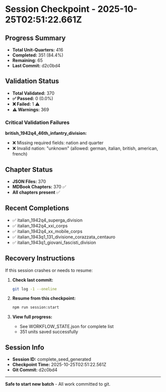 # Session Checkpoint - 2025-10-25T02:51:22.661Z

## Progress Summary

- **Total Unit-Quarters:** 416
- **Completed:** 351 (84.4%)
- **Remaining:** 65
- **Last Commit:** d2c0bd4

## Validation Status

- **Total Validated:** 370
- **✅ Passed:** 0 (0.0%)
- **❌ Failed:** 1 ⚠️
- **⚠️ Warnings:** 369

### Critical Validation Failures

**british_1942q4_46th_infantry_division:**
  - ❌ Missing required fields: nation and quarter
  - ❌ Invalid nation: "unknown" (allowed: german, italian, british, american, french)

## Chapter Status

- **JSON Files:** 370
- **MDBook Chapters:** 370 ✅
- **All chapters present** ✅

## Recent Completions

- ✅ italian_1942q4_superga_division
- ✅ italian_1942q4_xxi_corps
- ✅ italian_1942q4_xx_mobile_corps
- ✅ italian_1943q1_131_divisione_corazzata_centauro
- ✅ italian_1943q1_giovani_fascisti_division

## Recovery Instructions

If this session crashes or needs to resume:

1. **Check last commit:**
   ```bash
   git log -1 --oneline
   ```

2. **Resume from this checkpoint:**
   ```bash
   npm run session:start
   ```

3. **View full progress:**
   - See WORKFLOW_STATE.json for complete list
   - 351 units saved successfully

## Session Info

- **Session ID:** complete_seed_generated
- **Checkpoint Time:** 2025-10-25T02:51:22.561Z
- **Git Commit:** d2c0bd4

---

**Safe to start new batch** - All work committed to git.
